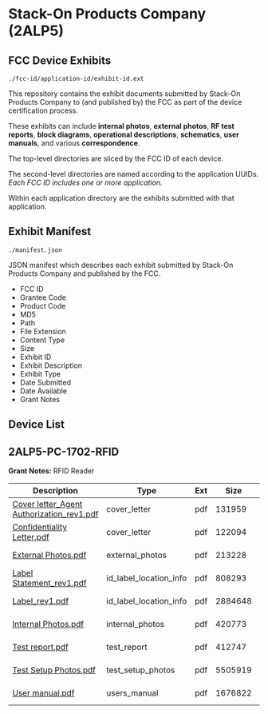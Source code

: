 # Stack-On Products Company (2ALP5)
## FCC Device Exhibits

```
./fcc-id/application-id/exhibit-id.ext
```

This repository contains the exhibit documents submitted by Stack-On Products Company to (and published by) the FCC as part of the device certification process.

These exhibits can include **internal photos**, **external photos**, **RF test reports**, **block diagrams**, **operational descriptions**, **schematics**, **user manuals**, and various **correspondence**.

The top-level directories are sliced by the FCC ID of each device.

The second-level directories are named according to the application UUIDs. *Each FCC ID includes one or more application.*

Within each application directory are the exhibits submitted with that application. 

## Exhibit Manifest

```
./manifest.json
```

JSON manifest which describes each exhibit submitted by Stack-On Products Company and published by the FCC.

- FCC ID
- Grantee Code
- Product Code
- MD5
- Path
- File Extension
- Content Type
- Size
- Exhibit ID
- Exhibit Description
- Exhibit Type
- Date Submitted
- Date Available
- Grant Notes

## Device List
## 2ALP5-PC-1702-RFID
**Grant Notes:** RFID Reader

| Description | Type | Ext | Size | Submitted | Available |
| ----------- | ---- | --- | ---- | --------- | --------- |
| [Cover letter_Agent Authorization_rev1.pdf](2ALP5-PC-1702-RFID/61dcbb26e66029b193262e61225638f2/3569305.pdf) | cover_letter | pdf | 131959 | 2017-09-19 | 2017-09-19 |
| [Confidentiality Letter.pdf](2ALP5-PC-1702-RFID/61dcbb26e66029b193262e61225638f2/3569306.pdf) | cover_letter | pdf | 122094 | 2017-09-19 | 2017-09-19 |
| [External Photos.pdf](2ALP5-PC-1702-RFID/61dcbb26e66029b193262e61225638f2/3569307.pdf) | external_photos | pdf | 213228 | 2017-09-19 | 2017-09-19 |
| [Label Statement_rev1.pdf](2ALP5-PC-1702-RFID/61dcbb26e66029b193262e61225638f2/3569308.pdf) | id_label_location_info | pdf | 808293 | 2017-09-19 | 2017-09-19 |
| [Label_rev1.pdf](2ALP5-PC-1702-RFID/61dcbb26e66029b193262e61225638f2/3569309.pdf) | id_label_location_info | pdf | 2884648 | 2017-09-19 | 2017-09-19 |
| [Internal Photos.pdf](2ALP5-PC-1702-RFID/61dcbb26e66029b193262e61225638f2/3569310.pdf) | internal_photos | pdf | 420773 | 2017-09-19 | 2017-09-19 |
| [Test report.pdf](2ALP5-PC-1702-RFID/61dcbb26e66029b193262e61225638f2/3569313.pdf) | test_report | pdf | 412747 | 2017-09-19 | 2017-09-19 |
| [Test Setup Photos.pdf](2ALP5-PC-1702-RFID/61dcbb26e66029b193262e61225638f2/3569314.pdf) | test_setup_photos | pdf | 5505919 | 2017-09-19 | 2017-09-19 |
| [User manual.pdf](2ALP5-PC-1702-RFID/61dcbb26e66029b193262e61225638f2/3569315.pdf) | users_manual | pdf | 1676822 | 2017-09-19 | 2017-09-19 |
